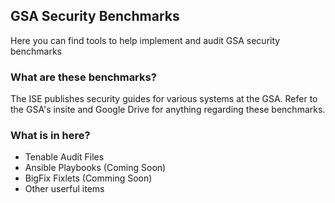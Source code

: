 ## GSA Security Benchmarks

Here you can find tools to help implement and audit GSA security benchmarks

### What are these benchmarks?

The ISE publishes security guides for various systems at the GSA. Refer to the GSA's insite and Google Drive for anything regarding these benchmarks.  

### What is in here?

- Tenable Audit Files
- Ansible Playbooks (Coming Soon)
- BigFix Fixlets (Comming Soon)
- Other userful items
